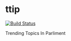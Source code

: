 # ttip
[![Build Status](https://travis-ci.org/SearchEveryAspect/ttip.svg?branch=master)](https://travis-ci.org/SearchEveryAspect/ttip)

Trending Topics In Parliment

